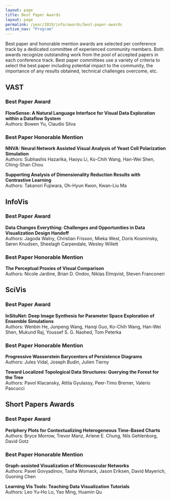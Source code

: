 ```yaml
---
layout: page
title: Best Paper Awards
layout: page
permalink: /year/2019/info/awards/best-paper-awards
active_nav: "Program"
---
```

Best paper and honorable mention awards are selected per conference track by a dedicated committee of experienced community members. 
Both awards recognize outstanding work from the pool of accepted papers in each conference track. Best paper committees use a variety of criteria to select the best paper including potential impact to the community, 
the importance of any results obtained, technical challenges overcome, etc. 

## VAST

### Best Paper Award

**FlowSense: A Natural Language Interface for Visual Data Exploration within a Dataflow System**
<br/>
Authors: Bowen Yu, Claudio Silva

### Best Paper Honorable Mention

**NNVA: Neural Network Assisted Visual Analysis of Yeast Cell Polarization Simulation**
<br/>
Authors: Subhashis Hazarika, Haoyu Li, Ko-Chih Wang, Han-Wei Shen, Ching-Shan Chou

**Supporting Analysis of Dimensionality Reduction Results with Contrastive Learning**
<br/>
Authors: Takanori Fujiwara, Oh-Hyun Kwon, Kwan-Liu Ma

## InfoVis

### Best Paper Award

**Data Changes Everything: Challenges and Opportunities in Data Visualization Design Handoff**
<br/>
Authors: Jagoda Walny, Christian Frisson, Mieka West, Doris Kosminsky, Søren Knudsen, Sheelagh Carpendale, Wesley Willett

### Best Paper Honorable Mention

**The Perceptual Proxies of Visual Comparison**
<br/>
Authors: Nicole Jardine, Brian D. Ondov, Niklas Elmqvist, Steven Franconeri

## SciVis

### Best Paper Award

**InSituNet: Deep Image Synthesis for Parameter Space Exploration of Ensemble Simulations**
<br/>
Authors: Wenbin He, Junpeng Wang, Hanqi Guo, Ko-Chih Wang, Han-Wei Shen, Mukund Raj, Youssef S. G. Nashed, Tom Peterka

### Best Paper Honorable Mention

**Progressive Wasserstein Barycenters of Persistence Diagrams**
<br/>
Authors: Jules Vidal, Joseph Budin, Julien Tierny

**Toward Localized Topological Data Structures: Querying the Forest for the Tree**
<br/>
Authors: Pavol Klacansky, Attila Gyulassy, Peer-Timo Bremer, Valerio Pascucci



## Short Papers Awards

### Best Paper Award

**Periphery Plots for Contextualizing Heterogeneous Time-Based Charts**
<br/>
Authors: Bryce Morrow, Trevor Manz, Arlene E. Chung, Nils Gehlenborg, David Gotz



### Best Paper Honorable Mention

**Graph-assisted Visualization of Microvascular Networks**
<br/>
Authors: Pavel Govyadinov, Tasha Womack, Jason Eriksen, David Mayerich, Guoning Chen

**Learning Vis Tools: Teaching Data Visualization Tutorials**
<br/>
Authors: Leo Yu-Ho Lo, Yao Ming, Huamin Qu
